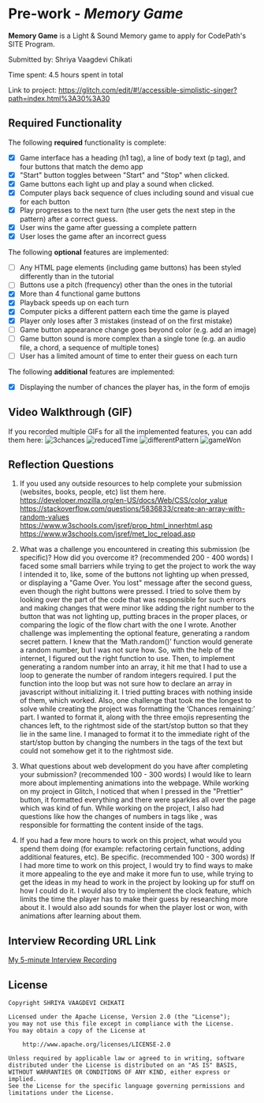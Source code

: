 # Pre-work - *Memory Game*

**Memory Game** is a Light & Sound Memory game to apply for CodePath's SITE Program. 

Submitted by: Shriya Vaagdevi Chikati

Time spent: 4.5 hours spent in total

Link to project: https://glitch.com/edit/#!/accessible-simplistic-singer?path=index.html%3A30%3A30

## Required Functionality

The following **required** functionality is complete:

* [x] Game interface has a heading (h1 tag), a line of body text (p tag), and four buttons that match the demo app
* [x] "Start" button toggles between "Start" and "Stop" when clicked. 
* [x] Game buttons each light up and play a sound when clicked. 
* [x] Computer plays back sequence of clues including sound and visual cue for each button
* [x] Play progresses to the next turn (the user gets the next step in the pattern) after a correct guess. 
* [x] User wins the game after guessing a complete pattern
* [x] User loses the game after an incorrect guess

The following **optional** features are implemented:

* [ ] Any HTML page elements (including game buttons) has been styled differently than in the tutorial
* [ ] Buttons use a pitch (frequency) other than the ones in the tutorial
* [x] More than 4 functional game buttons
* [x] Playback speeds up on each turn
* [x] Computer picks a different pattern each time the game is played
* [x] Player only loses after 3 mistakes (instead of on the first mistake)
* [ ] Game button appearance change goes beyond color (e.g. add an image)
* [ ] Game button sound is more complex than a single tone (e.g. an audio file, a chord, a sequence of multiple tones)
* [ ] User has a limited amount of time to enter their guess on each turn

The following **additional** features are implemented:

- [x] Displaying the number of chances the player has, in the form of emojis

## Video Walkthrough (GIF)

If you recorded multiple GIFs for all the implemented features, you can add them here:
![3chances](https://user-images.githubusercontent.com/95562069/161200488-fb8b236e-8952-46b8-a087-032304746d3e.gif)
![reducedTime](https://user-images.githubusercontent.com/95562069/161200713-2d3f9d5a-7b9e-4301-8245-7d683e97fd1c.gif)
![differentPattern](https://user-images.githubusercontent.com/95562069/161202194-cfae3706-1566-43b9-8ae0-1c7a8bdfa410.gif)
![gameWon](https://user-images.githubusercontent.com/95562069/161203715-f712a256-7192-4250-ae05-a7ab05e6b6ea.gif)


## Reflection Questions
1. If you used any outside resources to help complete your submission (websites, books, people, etc) list them here. 
https://developer.mozilla.org/en-US/docs/Web/CSS/color_value  
https://stackoverflow.com/questions/5836833/create-an-array-with-random-values  
https://www.w3schools.com/jsref/prop_html_innerhtml.asp  
https://www.w3schools.com/jsref/met_loc_reload.asp  


2. What was a challenge you encountered in creating this submission (be specific)? How did you overcome it? (recommended 200 - 400 words) 
I faced some small barriers while trying to get the project to work the way I intended it to, like, some of the buttons not lighting up when pressed, or displaying a "Game Over. You lost" message after the second guess, even though the right buttons were pressed. I tried to solve them by looking over the part of the code that was responsible for such errors and making changes that were minor like adding the right number to the button that was not lighting up, putting braces in the proper places, or comparing the logic of the flow chart with the one I wrote. Another challenge was implementing the optional feature, generating a random secret pattern. I knew that the ‘Math.random()’ function would generate a random number, but I was not sure how. So, with the help of the internet, I figured out the right function to use. Then, to implement generating a random number into an array, it hit me that I had to use a loop to generate the number of random integers required. I put the function into the loop but was not sure how to declare an array in javascript without initializing it. I tried putting braces with nothing inside of them, which worked. Also, one challenge that took me the longest to solve while creating the project was formatting the ‘Chances remaining:’ part. I wanted to format it, along with the three emojis representing the chances left, to the rightmost side of the start/stop button so that they lie in the same line. I managed to format it to the immediate right of the start/stop button by changing the numbers in the tags of the text but could not somehow get it to the rightmost side.


3. What questions about web development do you have after completing your submission? (recommended 100 - 300 words) 
I would like to learn more about implementing animations into the webpage. While working on my project in Glitch, I noticed that when I pressed in the "Prettier" button, it formatted everything and there were sparkles all over the page which was kind of fun. While working on the project, I also had questions like how the changes of numbers in tags like <p0>, <p1> was responsible for formatting the content inside of the tags. 
 
 
4. If you had a few more hours to work on this project, what would you spend them doing (for example: refactoring certain functions, adding additional features, etc). Be specific. (recommended 100 - 300 words) 
If I had more time to work on this project, I would try to find ways to make it more appealing to the eye and make it more fun to use, while trying to get the ideas in my head to work in the project by looking up for stuff on how I could do it. I would also try to implement the clock feature, which limits the time the player has to make their guess by researching more about it. I would also add sounds for when the player lost or won, with animations after learning about them.



## Interview Recording URL Link

[My 5-minute Interview Recording](https://www.loom.com/share/1dcf96a3b64f4134a57ee28d7be35243)


## License

    Copyright SHRIYA VAAGDEVI CHIKATI

    Licensed under the Apache License, Version 2.0 (the "License");
    you may not use this file except in compliance with the License.
    You may obtain a copy of the License at

        http://www.apache.org/licenses/LICENSE-2.0

    Unless required by applicable law or agreed to in writing, software
    distributed under the License is distributed on an "AS IS" BASIS,
    WITHOUT WARRANTIES OR CONDITIONS OF ANY KIND, either express or implied.
    See the License for the specific language governing permissions and
    limitations under the License.
